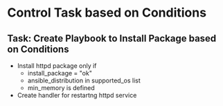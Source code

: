 # Control Task based on Conditions

## Task: Create Playbook to Install Package based on Conditions

- Install httpd package only if
  - install_package = "ok"
  - ansible_distribution in supported_os list
  - min_memory is defined 
- Create handler for restartng httpd service